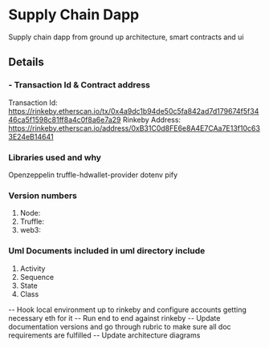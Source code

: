 # Supply Chain Dapp
Supply chain dapp from ground up architecture, smart contracts and ui

## Details

### - Transaction Id & Contract address 
Transaction Id: https://rinkeby.etherscan.io/tx/0x4a9dc1b94de50c5fa842ad7d179674f5f3446ca5f1598c81ff8a4c0f8a6e7a29
Rinkeby Address: https://rinkeby.etherscan.io/address/0xB31C0d8FE6e8A4E7CAa7E13f10c633E24eB14641


### Libraries used and why
Openzeppelin
truffle-hdwallet-provider
dotenv
pify

### Version numbers
1. Node: 
2. Truffle:
3. web3:

### Uml Documents included in uml directory include
1. Activity
2. Sequence
3. State
4. Class



-- Hook local environment up to rinkeby and configure accounts getting necessary eth for it 
-- Run end to end against rinkeby 
-- Update documentation versions and go through rubric to make sure all doc requirements are fulfilled
-- Update architecture diagrams